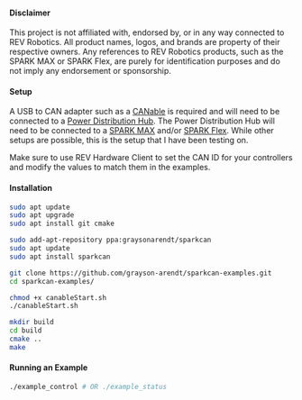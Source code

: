 #### Disclaimer
This project is not affiliated with, endorsed by, or in any way connected to REV Robotics. All product names, logos, and brands are property of their respective owners. Any references to REV Robotics products, such as the SPARK MAX or SPARK Flex, are purely for identification purposes and do not imply any endorsement or sponsorship.

#### Setup
A USB to CAN adapter such as a [CANable](https://canable.io/) is required and will need to be connected to a [Power Distribution Hub](https://www.revrobotics.com/rev-11-1850/). The Power Distribution Hub will need to be connected to a [SPARK MAX](https://www.revrobotics.com/rev-11-2158/) and/or [SPARK Flex](https://www.revrobotics.com/rev-11-2159/). While other setups are possible, this is the setup that I have been testing on.

Make sure to use REV Hardware Client to set the CAN ID for your controllers and modify the values to match them in the examples.

#### Installation
```bash
sudo apt update
sudo apt upgrade
sudo apt install git cmake

sudo add-apt-repository ppa:graysonarendt/sparkcan
sudo apt update
sudo apt install sparkcan

git clone https://github.com/grayson-arendt/sparkcan-examples.git
cd sparkcan-examples/

chmod +x canableStart.sh
./canableStart.sh

mkdir build
cd build
cmake ..
make
```

#### Running an Example

```bash
./example_control # OR ./example_status
```
